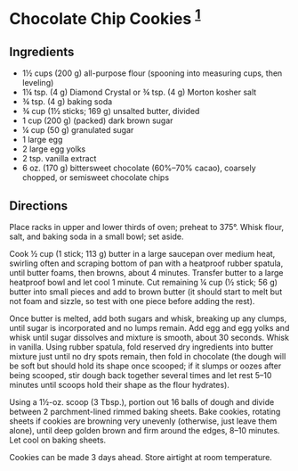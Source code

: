 # Chocolate Chip Cookies <sup>[1]</sup>

## Ingredients

 * 1½ cups (200 g) all-purpose flour (spooning into measuring cups, then leveling)
 * 1¼ tsp. (4 g) Diamond Crystal or ¾ tsp. (4 g) Morton kosher salt
 * ¾ tsp. (4 g) baking soda
 * ¾ cup (1½ sticks; 169 g) unsalted butter, divided
 * 1 cup (200 g) (packed) dark brown sugar
 * ¼ cup (50 g) granulated sugar
 * 1 large egg
 * 2 large egg yolks
 * 2 tsp. vanilla extract
 * 6 oz. (170 g) bittersweet chocolate (60%–70% cacao), coarsely chopped, or semisweet chocolate chips

## Directions

Place racks in upper and lower thirds of oven; preheat to 375°. Whisk flour, salt, and baking soda in a small bowl; set aside.

Cook ½ cup (1 stick; 113 g) butter in a large saucepan over medium heat, swirling often and scraping bottom of pan with a heatproof rubber spatula, until butter foams, then browns, about 4 minutes. Transfer butter to a large heatproof bowl and let cool 1 minute. Cut remaining ¼ cup (½ stick; 56 g) butter into small pieces and add to brown butter (it should start to melt but not foam and sizzle, so test with one piece before adding the rest).

Once butter is melted, add both sugars and whisk, breaking up any clumps, until sugar is incorporated and no lumps remain. Add egg and egg yolks and whisk until sugar dissolves and mixture is smooth, about 30 seconds. Whisk in vanilla. Using rubber spatula, fold reserved dry ingredients into butter mixture just until no dry spots remain, then fold in chocolate (the dough will be soft but should hold its shape once scooped; if it slumps or oozes after being scooped, stir dough back together several times and let rest 5–10 minutes until scoops hold their shape as the flour hydrates).

Using a 1½-oz. scoop (3 Tbsp.), portion out 16 balls of dough and divide between 2 parchment-lined rimmed baking sheets. Bake cookies, rotating sheets if cookies are browning very unevenly (otherwise, just leave them alone), until deep golden brown and firm around the edges, 8–10 minutes. Let cool on baking sheets.

Cookies can be made 3 days ahead. Store airtight at room temperature.

[1]: https://www.bonappetit.com/recipe/bas-best-chocolate-chip-cookies
